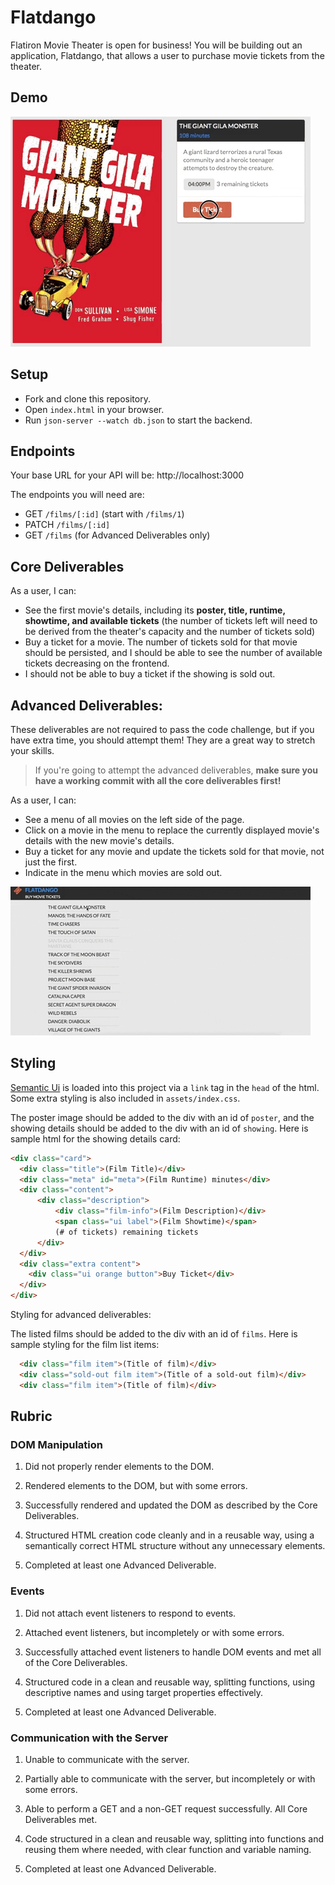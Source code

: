 # Flatdango

Flatiron Movie Theater is open for business! You will be building out an application, Flatdango, that allows a user to purchase movie tickets from the theater.

## Demo

![Example](assets/flatdangoDemo2.gif)

## Setup

- Fork and clone this repository.
- Open `index.html` in your browser.
- Run `json-server --watch db.json` to start the backend.

## Endpoints

Your base URL for your API will be: http://localhost:3000

The endpoints you will need are:

- GET `/films/[:id]` (start with `/films/1`)
- PATCH `/films/[:id]`
- GET `/films` (for Advanced Deliverables only)

## Core Deliverables

As a user, I can:

- See the first movie's details, including its **poster, title, runtime, showtime, and available tickets** (the number of tickets left will need to be derived from the theater's capacity and the number of tickets sold)
- Buy a ticket for a movie. The number of tickets sold for that movie should be persisted, and I should be able to see the number of available tickets decreasing on the frontend.
- I should not be able to buy a ticket if the showing is sold out.

## Advanced Deliverables:

These deliverables are not required to pass the code challenge, but if you have extra time, you should attempt them!  They are a great way to stretch your skills.

> If you're going to attempt the advanced deliverables, **make sure you have a working commit with all the core deliverables first!**

As a user, I can:

- See a menu of all movies on the left side of the page.
- Click on a movie in the menu to replace the currently displayed movie's details with the new movie's details.
- Buy a ticket for any movie and update the tickets sold for that movie, not just the first.
- Indicate in the menu which movies are sold out.

![Example](assets/flatdangoDemo.gif)

## Styling

[Semantic Ui](https://semantic-ui.com/elements/list.html) is loaded into this project via a `link` tag in the `head` of the html. Some extra styling is also included in `assets/index.css`.

The poster image should be added to the div with an id of `poster`, and the showing details should be added to the div with an id of `showing`.  Here is sample html for the showing details card:

```html
<div class="card">
  <div class="title">(Film Title)</div>
  <div class="meta" id="meta">(Film Runtime) minutes</div>
  <div class="content">
      <div class="description">
          <div class="film-info">(Film Description)</div>
          <span class="ui label">(Film Showtime)</span>
          (# of tickets) remaining tickets
      </div>
  </div>
  <div class="extra content">
    <div class="ui orange button">Buy Ticket</div>
  </div>
</div>
```

Styling for advanced deliverables:

The listed films should be added to the div with an id of `films`.  Here is sample styling for the film list items:

```html
  <div class="film item">(Title of film)</div>
  <div class="sold-out film item">(Title of a sold-out film)</div>
  <div class="film item">(Title of film)</div>
```

## Rubric

### DOM Manipulation

1. Did not properly render elements to the DOM.

2. Rendered elements to the DOM, but with some errors.

3. Successfully rendered and updated the DOM as described by the Core Deliverables.

4. Structured HTML creation code cleanly and in a reusable way, using a semantically correct HTML structure without any unnecessary elements.

5. Completed at least one Advanced Deliverable.

### Events

1. Did not attach event listeners to respond to events.

2. Attached event listeners, but incompletely or with some errors.

3. Successfully attached event listeners to handle DOM events and met all of the Core Deliverables.

4. Structured code in a clean and reusable way, splitting functions, using descriptive names and using target properties effectively.

5. Completed at least one Advanced Deliverable.

### Communication with the Server

1. Unable to communicate with the server.

2. Partially able to communicate with the server, but incompletely or with some errors.

3. Able to perform a GET and a non-GET request successfully. All Core Deliverables met.

4. Code structured in a clean and reusable way, splitting into functions and reusing them where needed, with clear function and variable naming.

5. Completed at least one Advanced Deliverable.
